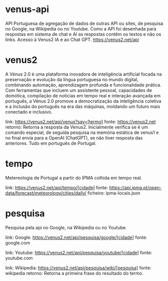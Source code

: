 # venus-api
API Portuguesa de agregação de dados de outras API ou sites, de pesquisa no Google, na Wikipedia ou no Youtube. Como a API foi desenhada para respostas em sistema de chat e AI as respostas contêm os textos e não os links. Acesso à Venus2 IA e ao Chat GPT. 
https://venus2.net/api

# venus2

A Vénus 2.0 é uma plataforma inovadora de inteligência artificial focada na preservação e evolução da língua portuguesa no mundo digital, combinando automação, aprendizagem profunda e funcionalidade prática. Com ferramentas que incluem um assistente pessoal, capacidades de domótica, compilação de notícias em tempo real e interação avançada em português, a Vénus 2.0 promove a democratização da inteligência coletiva e a inclusão do português na era das máquinas, moldando um futuro mais conectado e inclusivo.

link: https://venus2.net/api/venus?say=[termo]
fonte: https://venus2.net
retorno: Retorna a resposta da Venus2. Inicialmente verifica se é um comando especial, de seguida pesquisa na memória estática de venus1 e no final envia para a OpenAI (ChatGPT), se não tiver resposta das anteriores. Tudo em português de Portugal.
 
# tempo

Metereologia de Portugal a partir do IPMA colhida em tempo real.

link: https://venus2.net/api/tempo/[cidade]
fonte: https://api.ipma.pt/open-data/forecast/meteorology/cities/daily/
ficheiro: ipma-locais.json

# pesquisa

Pesquisa pela api no Google, na Wikipedia ou no Youtube.

link: Google: https://venus2.net/api/pesquisa/google/[cidade]
fonte: google.com

link: Youtube: https://venus2.net/api/pesquisa/youtube/[cidade]
fonte: youtube.com

link: Wikipedia: https://venus2.net/api/pesquisa/wiki/[pesquisa]
fonte: wikipedia
retorno: Retorna a primeira frase do resultado do termo.
